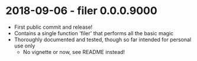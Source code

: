 # 2018-09-06 - filer 0.0.0.9000

* First public commit and release!
* Contains a single function 'filer' that performs all the basic magic
* Thoroughly documented and tested, though so far intended for personal use only
  * No vignette or now, see README instead!
